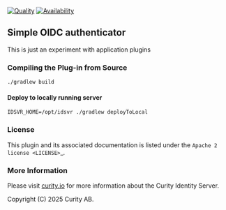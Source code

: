 [![Quality](https://img.shields.io/badge/quality-experiment-red)](https://curity.io/resources/code-examples/status/)
[![Availability](https://img.shields.io/badge/availability-source-blue)](https://curity.io/resources/code-examples/status/)

## Simple OIDC authenticator

This is just an experiment with application plugins

### Compiling the Plug-in from Source
`./gradlew build`

#### Deploy to locally running server

`IDSVR_HOME=/opt/idsvr ./gradlew deployToLocal`

### License

This plugin and its associated documentation is listed under the `Apache 2 license <LICENSE>`_.

### More Information

Please visit [curity.io](https://curity.io/) for more information about the Curity Identity Server.

Copyright (C) 2025 Curity AB.